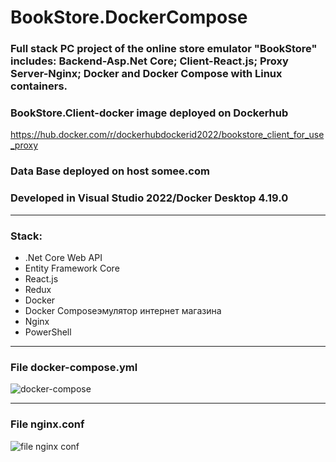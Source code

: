 # BookStore.DockerCompose
### Full stack PC project of the online store emulator "BookStore" includes: Backend-Asp.Net Core; Client-React.js; Proxy Server-Nginx; Docker and Docker Compose with Linux containers.
### BookStore.Client-docker image deployed on Dockerhub 
https://hub.docker.com/r/dockerhubdockerid2022/bookstore_client_for_use_proxy
### Data Base deployed on host somee.com
### Developed in Visual Studio 2022/Docker Desktop 4.19.0
___
### Stack:
* .Net Core Web API
* Entity Framework Core
* React.js
* Redux
* Docker
* Docker Composeэмулятор интернет магазина
* Nginx
* PowerShell
___
### File docker-compose.yml 
![docker-compose](https://github.com/AlexandrGoldin/BookStore.DockerCompose/assets/50864552/59890152-e36e-4bdc-8bcb-e15b1248fb84)
___________________________
### File nginx.conf 
![file nginx conf](https://github.com/AlexandrGoldin/BookStore.DockerCompose/assets/50864552/35caa2b5-1a54-42d0-8373-6d1133f64ad2)
